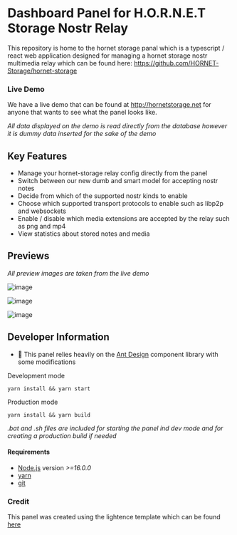 # Dashboard Panel for H.O.R.N.E.T Storage Nostr Relay

This repository is home to the hornet storage panal which is a typescript / react web application designed for managing a hornet storage nostr multimedia relay which can be found here: https://github.com/HORNET-Storage/hornet-storage

### Live Demo
We have a live demo that can be found at http://hornetstorage.net for anyone that wants to see what the panel looks like.

*All data displayed on the demo is read directly from the database however it is dummy data inserted for the sake of the demo*

## Key Features
- Manage your hornet-storage relay config directly from the panel
- Switch between our new dumb and smart model for accepting nostr notes
- Decide from which of the supported nostr kinds to enable
- Choose which supported transport protocols to enable such as libp2p and websockets
- Enable / disable which media extensions are accepted by the relay such as png and mp4
- View statistics about stored notes and media

## Previews
*All preview images are taken from the live demo*

![image](https://github.com/HORNET-Storage/hornet-storage-panel/assets/138120736/e842844c-9010-4541-b84a-0487580107b9)

![image](https://github.com/HORNET-Storage/hornet-storage-panel/assets/138120736/cd725852-be97-4851-b014-4de00aa445d1)

![image](https://github.com/HORNET-Storage/hornet-storage-panel/assets/138120736/ff763518-d399-408b-b0b4-487292ef57d6)


## Developer Information
- 🐜 This panel relies heavily on the [Ant Design](https://ant.design/) component library with some modifications

Development mode
```
yarn install && yarn start
```

Production mode
```
yarn install && yarn build
```

*.bat and .sh files are included for starting the panel ind dev mode and for creating a production build if needed*

#### Requirements
- [Node.js](https://nodejs.org/en/) version _>=16.0.0_
- [yarn](https://yarnpkg.com/)
- [git](https://git-scm.com/)

### Credit
This panel was created using the lightence template which can be found [here](https://github.com/altence/lightence-ant-design-react-template)
